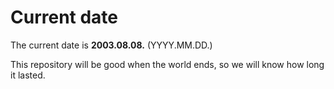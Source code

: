 # Current date

The current date is **2003.08.08.** (YYYY.MM.DD.)

This repository will be good when the world ends, so we will know how long it lasted.